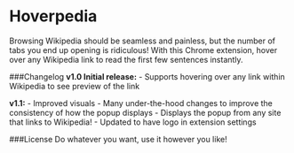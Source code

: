 Hoverpedia
==========

Browsing Wikipedia should be seamless and painless, but the number of tabs you end up opening is ridiculous! 
With this Chrome extension, hover over any Wikipedia link to read the first few sentences instantly.

###Changelog
**v1.0 Initial release:**
    - Supports hovering over any link within Wikipedia to see preview of the link

**v1.1:**
    - Improved visuals
    - Many under-the-hood changes to improve the consistency of how the popup displays
    - Displays the popup from any site that links to Wikipedia!
    - Updated to have logo in extension settings

###License
Do whatever you want, use it however you like!




